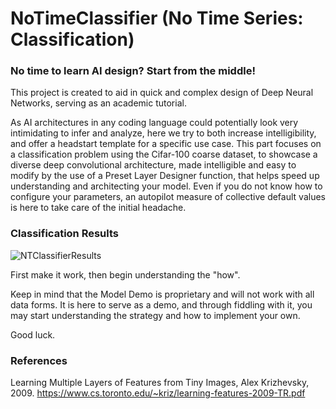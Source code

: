 # NoTimeClassifier (No Time Series: Classification)

### No time to learn AI design? Start from the middle!
This project is created to aid in quick and complex design of Deep Neural Networks, serving as an academic tutorial.

As AI architectures in any coding language could potentially look very intimidating to infer and analyze, here we try to both increase intelligibility, and offer a headstart template for a specific use case. This part focuses on a classification problem using the Cifar-100 coarse dataset, to showcase a diverse deep convolutional architecture, made intelligible and easy to modify by the use of a Preset Layer Designer function, that helps speed up understanding and architecting your model. Even if you do not know how to configure your parameters, an autopilot measure of collective default values is here to take care of the initial headache.

### Classification Results
![NTClassifierResults](https://github.com/TechChateau/NoTimeClassifier/assets/154630035/4cb53b5b-c1b6-43b6-b04c-b7c3825f07fc)

First make it work, then begin understanding the "how".

Keep in mind that the Model Demo is proprietary and will not work with all data forms. It is here to serve as a demo, and through fiddling with it, you may start understanding the strategy and how to implement your own.

Good luck.

### References
Learning Multiple Layers of Features from Tiny Images, Alex Krizhevsky, 2009.
https://www.cs.toronto.edu/~kriz/learning-features-2009-TR.pdf
